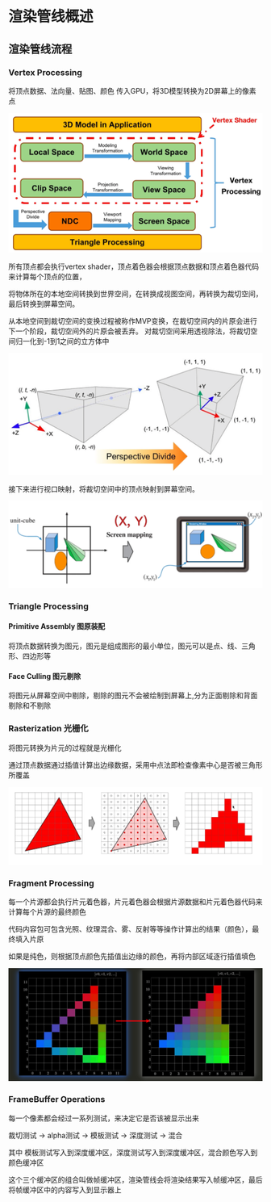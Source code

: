 # 渲染管线概述

## 渲染管线流程

### Vertex Processing

将顶点数据、法向量、贴图、颜色 传入GPU，将3D模型转换为2D屏幕上的像素点

![Alt text](image-1.png)

所有顶点都会执行vertex shader，顶点着色器会根据顶点数据和顶点着色器代码来计算每个顶点的位置，

将物体所在的本地空间转换到世界空间，在转换成视图空间，再转换为裁切空间，最后转换到屏幕空间。

从本地空间到裁切空间的变换过程被称作MVP变换，在裁切空间内的片原会进行下一个阶段，裁切空间外的片原会被丢弃。
对裁切空间采用透视除法，将裁切空间归一化到-1到1之间的立方体中

![Alt text](image-2.png)

接下来进行视口映射，将裁切空间中的顶点映射到屏幕空间。

![Alt text](image-3.png)

### Triangle Processing

#### Primitive Assembly 图原装配

将顶点数据转换为图元，图元是组成图形的最小单位，图元可以是点、线、三角形、四边形等

#### Face Culling 图元剔除

将图元从屏幕空间中剔除，剔除的图元不会被绘制到屏幕上,分为正面剔除和背面剔除和不剔除

### Rasterization 光栅化

将图元转换为片元的过程就是光栅化

通过顶点数据通过插值计算出边缘数据，采用中点法即检查像素中心是否被三角形所覆盖

![Alt text](image-4.png)

### Fragment Processing

每一个片源都会执行片元着色器，片元着色器会根据片源数据和片元着色器代码来计算每个片源的最终颜色

代码内容包可包含光照、纹理混合、雾、反射等等操作计算出的结果（颜色），最终填入片原

如果是纯色，则根据顶点颜色先插值出边缘的颜色，再将内部区域逐行插值填色

![Alt text](image-5.png)

### FrameBuffer Operations

每一个像素都会经过一系列测试，来决定它是否该被显示出来

裁切测试 -> alpha测试 -> 模板测试 -> 深度测试 -> 混合

其中 模板测试写入到深度缓冲区，深度测试写入到深度缓冲区，混合颜色写入到颜色缓冲区

这个三个缓冲区的组合叫做帧缓冲区，渲染管线会将渲染结果写入帧缓冲区，最后将帧缓冲区中的内容写入到显示器上
